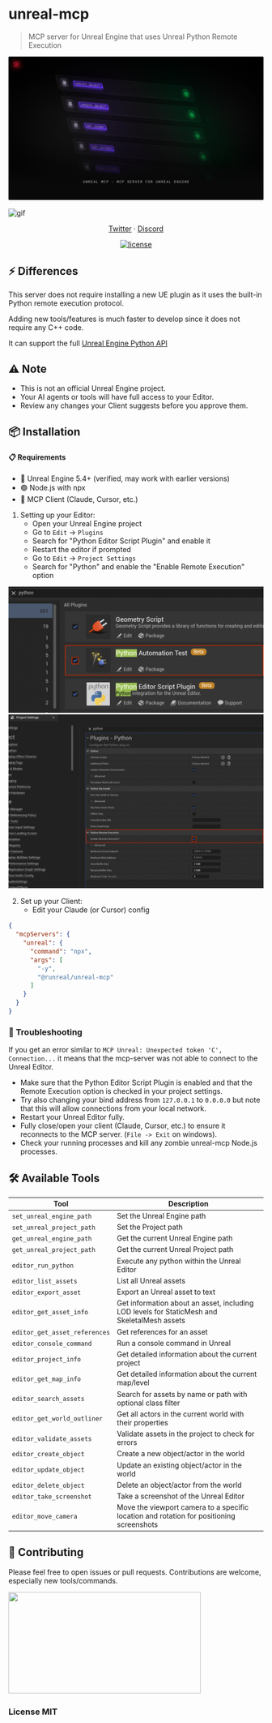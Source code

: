 # unreal-mcp
> MCP server for Unreal Engine that uses Unreal Python Remote Execution

![hero](https://github.com/runreal/unreal-mcp/raw/refs/heads/main/hero.png)

![gif](https://github.com/runreal/unreal-mcp/raw/refs/heads/main/mcp.gif)

<p align="center">
  <a href="https://x.com/runreal_dev">Twitter</a>
  ·
  <a href="https://discord.gg/6ZhWVU5W47">Discord</a>
</p>

<div align="center">
  <a href="LICENSE"><img alt="license" src="https://img.shields.io/badge/LICENSE-MIT-GREEN?style=flat-square"></a>
</div>

## ⚡ Differences

This server does not require installing a new UE plugin as it uses the built-in Python remote execution protocol.

Adding new tools/features is much faster to develop since it does not require any C++ code.

It can support the full [Unreal Engine Python API](https://dev.epicgames.com/documentation/en-us/unreal-engine/python-api)


## ⚠️ Note

- This is not an official Unreal Engine project.
- Your AI agents or tools will have full access to your Editor.
- Review any changes your Client suggests before you approve them.

## 📦 Installation

#### 📋 Requirements
- 🔧 Unreal Engine 5.4+ (verified, may work with earlier versions)
- 🟢 Node.js with npx
- 🤖 MCP Client (Claude, Cursor, etc.)

1. Setting up your Editor:
   - Open your Unreal Engine project
   - Go to `Edit` -> `Plugins`
   - Search for "Python Editor Script Plugin" and enable it
   - Restart the editor if prompted
   - Go to `Edit` -> `Project Settings` 
   - Search for "Python" and enable the "Enable Remote Execution" option

  ![enable plugin](https://github.com/runreal/unreal-mcp/raw/refs/heads/main/img1.png)
  ![enable remote execution](https://github.com/runreal/unreal-mcp/raw/refs/heads/main/img2.png)

2. Set up your Client:
   - Edit your Claude (or Cursor) config
```json
{
  "mcpServers": {
    "unreal": {
      "command": "npx",
      "args": [
        "-y",
        "@runreal/unreal-mcp"
      ]
    }
  }
}
```

### 🔧 Troubleshooting

If you get an error similar to `MCP Unreal: Unexpected token 'C', Connection...` it means that the mcp-server was not able to connect to the Unreal Editor.

- Make sure that the Python Editor Script Plugin is enabled and that the Remote Execution option is checked in your project settings.
- Try also changing your bind address from `127.0.0.1` to `0.0.0.0` but note that this will allow connections from your local network.
- Restart your Unreal Editor fully.
- Fully close/open your client (Claude, Cursor, etc.) to ensure it reconnects to the MCP server. (`File -> Exit` on windows).
- Check your running processes and kill any zombie unreal-mcp Node.js processes.


## 🛠️ Available Tools

| Tool | Description |
|------|-------------|
| `set_unreal_engine_path` | Set the Unreal Engine path |
| `set_unreal_project_path` | Set the Project path |
| `get_unreal_engine_path` | Get the current Unreal Engine path |
| `get_unreal_project_path` | Get the current Unreal Project path |
| `editor_run_python` | Execute any python within the Unreal Editor |
| `editor_list_assets` | List all Unreal assets |
| `editor_export_asset` | Export an Unreal asset to text |
| `editor_get_asset_info` | Get information about an asset, including LOD levels for StaticMesh and SkeletalMesh assets |
| `editor_get_asset_references` | Get references for an asset |
| `editor_console_command` | Run a console command in Unreal |
| `editor_project_info` | Get detailed information about the current project |
| `editor_get_map_info` | Get detailed information about the current map/level |
| `editor_search_assets` | Search for assets by name or path with optional class filter |
| `editor_get_world_outliner` | Get all actors in the current world with their properties |
| `editor_validate_assets` | Validate assets in the project to check for errors |
| `editor_create_object` | Create a new object/actor in the world |
| `editor_update_object` | Update an existing object/actor in the world |
| `editor_delete_object` | Delete an object/actor from the world |
| `editor_take_screenshot` | Take a screenshot of the Unreal Editor |
| `editor_move_camera` | Move the viewport camera to a specific location and rotation for positioning screenshots |

## 🤝 Contributing

Please feel free to open issues or pull requests. Contributions are welcome, especially new tools/commands.

<a href="https://glama.ai/mcp/servers/@runreal/unreal-mcp">
  <img width="380" height="200" src="https://glama.ai/mcp/servers/@runreal/unreal-mcp/badge" />
</a>

### License MIT
